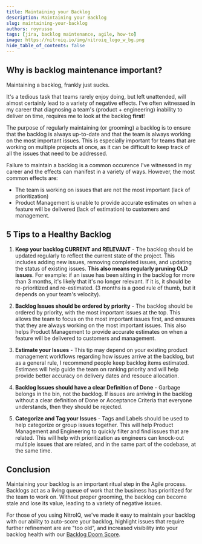 ```yaml
---
title: Maintaining your Backlog
description: Maintaining your Backlog
slug: maintaining-your-backlog
authors: royrusso
tags: [jira, backlog maintenance, agile, how-to]
image: https://nitroiq.io/img/nitroiq_logo_w_bg.png
hide_table_of_contents: false
---
```


## Why is backlog maintenance important?

Maintaining a backlog, frankly just sucks.

It's a tedious task that teams rarely enjoy doing, but left unattended, will almost certainly lead to a variety of negative effects. I've often witnessed in my career that diagnosing a team's (product + engineering) inability to deliver on time, requires me to look at the backlog **first**!

The purpose of regularly maintaining (or grooming) a backlog is to ensure that the backlog is always up-to-date and that the team is always working on the most important issues. This is especially important for teams that are working on multiple projects at once, as it can be difficult to keep track of all the issues that need to be addressed.

Failure to maintain a backlog is a common occurence I've witnessed in my career and the effects can manifest in a variety of ways. However, the most common effects are:

- The team is working on issues that are not the most important (lack of prioritization)
- Product Management is unable to provide accurate estimates on when a feature will be delivered (lack of estimation) to customers and management.

<!-- truncate -->

## 5 Tips to a Healthy Backlog

1. **Keep your backlog CURRENT and RELEVANT** - The backlog should be updated regularly to reflect the current state of the project. This includes adding new issues, removing completed issues, and updating the status of existing issues. **This also means regularly pruning OLD issues**. For example: if an issue has been sitting in the backlog for more than 3 months, it's likely that it's no longer relevant. If it is, it should be re-prioritized and re-estimated. (3 months is a good rule of thumb, but it depends on your team's velocity).

2. **Backlog Issues should be ordered by priority** - The backlog should be ordered by priority, with the most important issues at the top. This allows the team to focus on the most important issues first, and ensures that they are always working on the most important issues. This also helps Product Management to provide accurate estimates on when a feature will be delivered to customers and management.

3. **Estimate your Issues** - This tip may depend on your existing product management workflows regarding how issues arrive at the backlog, but as a general rule, I recommend people keep backlog items estimated. Estimaes will help guide the team on ranking priority and will help provide better accuracy on delivery dates and resouce allocation.

4. **Backlog Issues should have a clear Definition of Done** - Garbage belongs in the bin, not the backlog. If issues are arriving in the backlog without a clear definition of Done or Acceptance Criteria that everyone understands, then they should be rejected.

5. **Categorize and Tag your Issues** - Tags and Labels should be used to help categorize or group issues together. This will help Product Management and Engineering to quickly filter and find issues that are related. This will help with prioritization as engineers can knock-out multiple issues that are related, and in the same part of the codebase, at the same time.

## Conclusion

Maintaining your backlog is an important ritual step in the Agile process. Backlogs act as a living queue of work that the business has prioritized for the team to work on. Without proper grooming, the backlog can become stale and lose its value, leading to a variety of negative issues.

For those of you using NitroIQ, we've made it easy to maintain your backlog with our ability to auto-score your backlog, highlight issues that require further refinement are are "too old", and increased visibility into your backlog health with our [Backlog Doom Score](https://nitroiq.io/docs/metrics/understanding-doom-score/).
